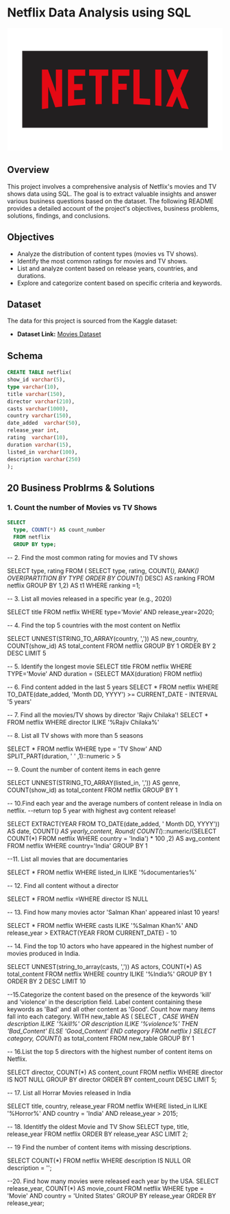 # Netflix Data Analysis using SQL

![Netflix-logo](https://github.com/25Mrunal/SQL-Netflix-Projrct/blob/main/netflix-logo.png)

## Overview
This project involves a comprehensive analysis of Netflix's movies and TV shows data using SQL. The goal is to extract valuable insights and answer various business questions based on the dataset. The following README provides a detailed account of the project's objectives, business problems, solutions, findings, and conclusions.

## Objectives

- Analyze the distribution of content types (movies vs TV shows).
- Identify the most common ratings for movies and TV shows.
- List and analyze content based on release years, countries, and durations.
- Explore and categorize content based on specific criteria and keywords.

## Dataset
The data for this project is sourced from the Kaggle dataset:

- **Dataset Link:** [Movies Dataset](https://www.kaggle.com/datasets/shivamb/netflix-shows?resource=download)

## Schema

```sql
CREATE TABLE netflix(
show_id	varchar(5),
type varchar(10),
title varchar(150),
director varchar(210),	
casts varchar(1000),
country	varchar(150),
date_added	varchar(50),
release_year int,	
rating	varchar(10),
duration varchar(15),	
listed_in varchar(100),	
description varchar(250)
);
```

## 20 Business Problrms & Solutions

### 1. Count the number of Movies vs TV Shows

```sql
SELECT 
  type, COUNT(*) AS count_number 
  FROM netflix 
  GROUP BY type;
```
-- 2. Find the most common rating for movies and TV shows

SELECT 
  type,
  rating
  FROM 
  (
SELECT 
  type,
  rating,
  COUNT(*),
  RANK() OVER(PARTITION BY TYPE ORDER BY COUNT(*) DESC) AS ranking
  FROM netflix
  GROUP BY 1,2) AS t1
  WHERE ranking =1;
  
  
-- 3. List all movies released in a specific year (e.g., 2020)

SELECT
  title 
  FROM netflix 
  WHERE type='Movie' AND release_year=2020;
  
-- 4. Find the top 5 countries with the most content on Netflix

SELECT
  UNNEST(STRING_TO_ARRAY(country, ',')) AS new_country,
  COUNT(show_id) AS total_content
  FROM netflix
  GROUP BY 1
  ORDER BY 2 DESC
  LIMIT 5

-- 5. Identify the longest movie
SELECT title 
  FROM netflix 
  WHERE 
  TYPE='Movie' AND duration = (SELECT MAX(duration) FROM netflix)
  
-- 6. Find content added in the last 5 years
SELECT  *
  FROM netflix 
  WHERE
  TO_DATE(date_added, 'Month DD, YYYY') >= CURRENT_DATE - INTERVAL '5 years'


-- 7. Find all the movies/TV shows by director 'Rajiv Chilaka'!
SELECT * 
  FROM netflix 
  WHERE director 
  ILIKE '%Rajiv Chilaka%'
  
--  8. List all TV shows with more than 5 seasons

SELECT 
  * 
  FROM netflix 
  WHERE type = 'TV Show' 
  AND
  SPLIT_PART(duration, ' ' ,1)::numeric > 5 
  
-- 9. Count the number of content items in each genre

SELECT
  UNNEST(STRING_TO_ARRAY(listed_in, ',')) AS genre,
  COUNT(show_id) as total_content
FROM netflix
GROUP BY 1

-- 10.Find each year and the average numbers of content release in India on netflix. 
--return top 5 year with highest avg content release!

SELECT 
  EXTRACT(YEAR FROM TO_DATE(date_added, '	Month DD, YYYY')) AS date,
  COUNT(*) AS yearly_content,
  Round(
  COUNT(*)::numeric/(SELECT COUNT(*) FROM netflix WHERE country = 'India') * 100 
  ,2) AS avg_content
FROM netflix 
WHERE country='India'
GROUP BY 1

--11. List all movies that are documentaries

SELECT * FROM netflix
WHERE
listed_in ILIKE '%documentaries%'

-- 12. Find all content without a director

SELECT * 
  FROM netflix 
  =WHERE director IS NULL
  
-- 13. Find how many movies actor 'Salman Khan' appeared inlast 10 years!

SELECT * FROM netflix
  WHERE
  casts ILIKE '%Salman Khan%'
  AND
  release_year > EXTRACT(YEAR FROM CURRENT_DATE) - 10

-- 14. Find the top 10 actors who have appeared in the highest number of movies produced in India.

SELECT 
UNNEST(string_to_array(casts, ',')) AS actors,
COUNT(*) AS total_content
FROM netflix
WHERE country ILIKE '%India%'
GROUP BY 1
ORDER BY 2 DESC
LIMIT 10

--15.Categorize the content based on the presence of the keywords 'kill' and 'violence' in the description field. Label content containing these keywords as 'Bad' and all other content as 'Good'. Count how many items fall into each category.
WITH new_table
AS
(
SELECT *,
  CASE
  WHEN
  description ILIKE '%kill%' OR
  description ILIKE '%violence%' THEN 'Bad_Content'
  ELSE 'Good_Content'
  END category
  FROM netflix
)
SELECT
  category,
  COUNT(*) as total_content
  FROM new_table
  GROUP BY 1

-- 16.List the top 5 directors with the highest number of content items on Netflix.

SELECT director, COUNT(*) AS content_count
FROM netflix
WHERE director IS NOT NULL
GROUP BY director
ORDER BY content_count DESC
LIMIT 5;

-- 17. List all Horrar Movies released in India

SELECT title, country, release_year
FROM netflix
WHERE listed_in ILIKE '%Horror%' AND country = 'India' AND release_year > 2015;

-- 18. Identitfy the oldest Movie and TV Show
SELECT type, title, release_year
FROM netflix
ORDER BY release_year ASC
LIMIT 2;

-- 19 Find the number of content items with missing descriptions.

SELECT COUNT(*)
FROM netflix
WHERE description IS NULL OR description = '';

--20. Find how many movies were released each year by the USA.
SELECT  release_year, COUNT(*) AS movie_count
FROM netflix
WHERE type = 'Movie' AND country = 'United States'
GROUP BY release_year
ORDER BY release_year;
